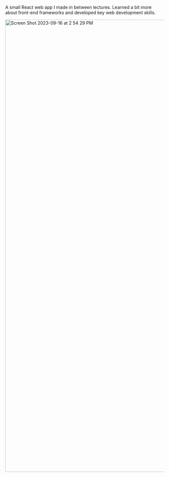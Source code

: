 A small React web app I made in between lectures.
Learned a bit more about front-end frameworks and 
developed key web development skills.

<img width="1440" alt="Screen Shot 2023-09-16 at 2 54 29 PM" src="https://github.com/coolguy-stack/Task-Tracker/assets/82308286/4414cd94-f0a2-42cb-b6da-347783e1ef42">
